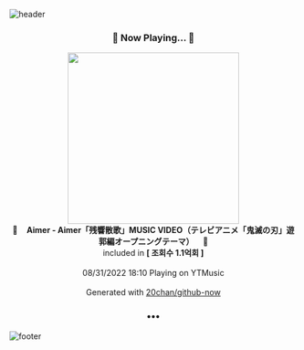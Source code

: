 ![header](https://capsule-render.vercel.app/api?type=wave&height=170&section=header&text=Hi.%20I'm%20SHIFT&fontColor=090707&fontAlignX=45&fontAlignY=65&fontSize=100)

<h3 align="center">🎵 Now Playing... 🎵</h3>
<p align="center">
  <a href="https://music.youtube.com/watch?v=tLQLa6lM3Us">
    <img width="300" src="https://i.ytimg.com/vi/tLQLa6lM3Us/hqdefault.jpg?sqp=-oaymwEWCMACELQBIAQqCghQEJADGFogjgJIWg&rs">
  </a>
  <br>
  🎵&nbsp&nbsp&nbsp <b>Aimer - Aimer「残響散歌」MUSIC VIDEO（テレビアニメ「鬼滅の刃」遊郭編オープニングテーマ）</b> &nbsp&nbsp&nbsp🎵
  <br>
  included in <b>[ 조회수 1.1억회 ]</b>
  
  <br />
  <br />
  08/31/2022 18:10 Playing on YTMusic
  <br />
  <br />
  Generated with <a href="https://github.com/20chan/github-now">20chan/github-now</a>
</p>

<h3 align="center">•••</h3>

![footer](https://capsule-render.vercel.app/api?type=wave&height=150&section=footer)
